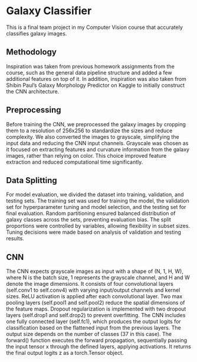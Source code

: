 # Galaxy Classifier
This is a final team project in my Computer Vision course that accurately classifies galaxy images.

## Methodology
Inspiration was taken from previous homework assignments from the course, such as the general data pipeline structure and added a few additional features on top of it. In addition, inspiration was also taken from Shibin Paul’s Galaxy Morphology Predictor on Kaggle to initially construct the CNN architecture.

## Preprocessing
Before training the CNN, we preprocessed the galaxy images by cropping them to a resolution of 256x256 to standardize the sizes and reduce complexity. We also converted the images to grayscale, simplifying the input data and reducing the CNN input channels. 
Grayscale was chosen as it focused on extracting features and curvature information from the galaxy images, rather than relying on color. This choice improved feature extraction and reduced computational time significantly.

## Data Splitting
For model evaluation, we divided the dataset into training, validation, and testing sets. The training set was used for training the model, the validation set for hyperparameter tuning and model selection, and the testing set for final evaluation. 
Random partitioning ensured balanced distribution of galaxy classes across the sets, preventing evaluation bias. The split proportions were controlled by variables, allowing flexibility in subset sizes. 
Tuning decisions were made based on analysis of validation and testing results.

## CNN
The CNN expects grayscale images as input with a shape of (N, 1, H, W), where N is the batch size, 1 represents the grayscale channel, and H and W denote the image dimensions. It consists of four convolutional layers (self.conv1 to self.conv4) with varying input/output channels and kernel sizes. 
ReLU activation is applied after each convolutional layer.
Two max pooling layers (self.pool1 and self.pool2) reduce the spatial dimensions of the feature maps. 
Dropout regularization is implemented with two dropout layers (self.drop1 and self.drop2) to prevent overfitting.
The CNN includes one fully connected layer (self.fc1), which produces the output logits for classification based on the flattened input from the previous layers. The output size depends on the number of classes (37 in this case).
The forward() function executes the forward propagation, sequentially passing the input tensor x through the defined layers, applying activations. It returns the final output logits z as a torch.Tensor object.
